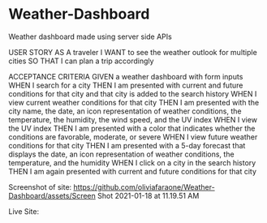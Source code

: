 # Weather-Dashboard
Weather dashboard made using server side APIs

USER STORY
AS A traveler
I WANT to see the weather outlook for multiple cities
SO THAT I can plan a trip accordingly

ACCEPTANCE CRITERIA
GIVEN a weather dashboard with form inputs
WHEN I search for a city
THEN I am presented with current and future conditions for that city and that city is added to the search history
WHEN I view current weather conditions for that city
THEN I am presented with the city name, the date, an icon representation of weather conditions, the temperature, the humidity, the wind speed, and the UV index
WHEN I view the UV index
THEN I am presented with a color that indicates whether the conditions are favorable, moderate, or severe
WHEN I view future weather conditions for that city
THEN I am presented with a 5-day forecast that displays the date, an icon representation of weather conditions, the temperature, and the humidity
WHEN I click on a city in the search history
THEN I am again presented with current and future conditions for that city


Screenshot of site:
https://github.com/oliviafaraone/Weather-Dashboard/assets/Screen Shot 2021-01-18 at 11.19.51 AM

Live Site:
